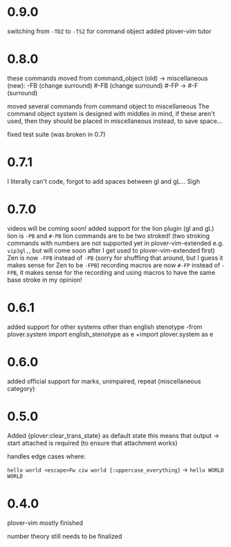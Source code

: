 # 0.9.0

switching from `-TDZ` to `-TSZ` for command object
added plover-vim tutor

# 0.8.0

these commands moved from command_object (old) → miscellaneous (new):
-FB (change surround)
#-FB (change surround)
#-FP → #-F (surround)

moved several commands from command object to miscellaneous
The command object system is designed with middles in mind, if these aren't used, then they should be placed in miscellaneous instead, to save space...

fixed test suite (was broken in 0.7)

# 0.7.1

I literally can't code, forgot to add spaces between gl and gL... Sigh

# 0.7.0 

videos will be coming soon!
added support for the lion plugin (gl and gL)
lion is `-PB` and `#-PB`
lion commands are to be two stroked! (two stroking commands with numbers are not supported yet in plover-vim-extended e.g. `vip3gl,`, but will come soon after I get used to plover-vim-extended first)
Zen is now `-FPB` instead of `-PB` (sorry for shuffling that around, but I guess it makes sense for Zen to be `-FPB`)
recording macros are now `#-FP` instead of `-FPB`, it makes sense for the recording and using macros to have the same base stroke in my opinion!


# 0.6.1

added support for other systems other than english stenotype
-from plover.system import english_stenotype as e
+import plover.system as e


# 0.6.0

added official support for marks, unimpaired, repeat (miscellaneous category)

# 0.5.0

Added {plover:clear_trans_state} as default state
this means that output → start attached is required (to ensure that attachment works)

handles edge cases where:

`hello world <escape>Fw ciw world {:uppercase_everything}` → `hello WORLD WORLD`

# 0.4.0

plover-vim mostly finished

number theory still needs to be finalized
